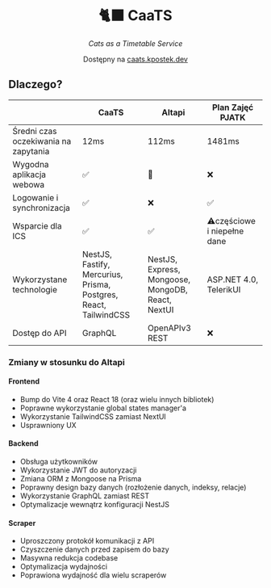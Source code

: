 <div align="center">
    <h1>🐈‍⬛ CaaTS</h1>
    <p><i>Cats as a Timetable Service</i></p>
    <p>Dostępny na <a href="https://caats.kpostek.dev/">caats.kpostek.dev</a>
</div>

## Dlaczego?

|                                      | CaaTS                                                            | Altapi                                            | Plan Zajęć PJATK            |
| ------------------------------------ | ---------------------------------------------------------------- | ------------------------------------------------- | --------------------------- |
| Średni czas oczekiwania na zapytania | 12ms                                                             | 112ms                                             | 1481ms                      |
| Wygodna aplikacja webowa             | ✅                                                                | 🤔                                                | ❌                           |
| Logowanie i synchronizacja           | ✅                                                                | ❌                                                 | ✅                           |
| Wsparcie dla ICS                     | ✅                                                                | ✅                                                 | ⚠️częściowe i niepełne dane |
| Wykorzystane technologie             | NestJS, Fastify, Mercurius, Prisma, Postgres, React, TailwindCSS | NestJS, Express, Mongoose, MongoDB, React, NextUI | ASP.NET 4.0, TelerikUI      |
| Dostęp do API                        | GraphQL                                                          | OpenAPIv3 REST                                    | ❌                           |

### Zmiany w stosunku do Altapi

#### Frontend

- Bump do Vite 4 oraz React 18 (oraz wielu innych bibliotek)
- Poprawne wykorzystanie global states manager'a
- Wykorzystanie TailwindCSS zamiast NextUI
- Usprawniony UX

#### Backend

- Obsługa użytkowników
- Wykorzystanie JWT do autoryzacji
- Zmiana ORM z Mongoose na Prisma
- Poprawny design bazy danych (rozłożenie danych, indeksy, relacje)
- Wykorzystanie GraphQL zamiast REST
- Optymalizacje wewnątrz konfiguracji NestJS

#### Scraper

- Uproszczony protokół komunikacji z API
- Czyszczenie danych przed zapisem do bazy
- Masywna redukcja codebase
- Optymalizacja wydajności
- Poprawiona wydajność dla wielu scraperów
